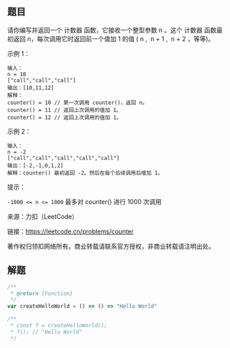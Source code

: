 ## 题目

请你编写并返回一个 计数器 函数，它接收一个整型参数 n 。这个 计数器 函数最初返回 n，每次调用它时返回前一个值加 1 的值 ( n ,  n + 1 ,  n + 2 ，等等)。

示例 1：

```text
输入：
n = 10 
["call","call","call"]
输出：[10,11,12]
解释：
counter() = 10 // 第一次调用 counter()，返回 n。
counter() = 11 // 返回上次调用的值加 1。
counter() = 12 // 返回上次调用的值加 1。
```

示例 2：

```text
输入：
n = -2
["call","call","call","call","call"]
输出：[-2,-1,0,1,2]
解释：counter() 最初返回 -2。然后在每个后续调用后增加 1。
```

提示：

`-1000 <= n <= 1000`
最多对 counter() 进行 1000 次调用

来源：力扣（LeetCode）

链接：https://leetcode.cn/problems/counter

著作权归领扣网络所有。商业转载请联系官方授权，非商业转载请注明出处。

## 解题

```js
/**
 * @return {Function}
 */
var createHelloWorld = () => () => "Hello World"

/**
 * const f = createHelloWorld();
 * f(); // "Hello World"
 */
```
